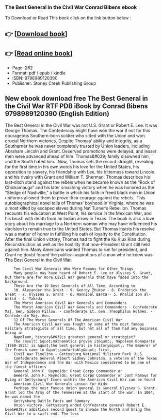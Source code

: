 ### The Best General in the Civil War Conrad Bibens ebook

To Download or Read This book click on the link button below :

## 👉  [**[Download book](http://get-pdfs.com/download.php?group=book&from=github.com&id=721448&lnk=1079 "Download book")**]

## 👉  [**[Read online book](http://get-pdfs.com/download.php?group=book&from=github.com&id=721448&lnk=1079 "Read online book")**]


* Page: 262
* Format: pdf / epub / kindle
* ISBN: 9798989120390
* Publisher: Stoney Creek Publishing Group



## New ebook download free The Best General in the Civil War RTF PDB iBook by Conrad Bibens 9798989120390 (English Edition)



The Best General in the Civil War was not U.S. Grant or Robert E. Lee.
 It was George Thomas.
 The Confederacy might have won the war if not for this courageous Southern-born soldier who sided with the Union and won crucial Northern victories. Despite Thomas’ ability and integrity, as a Southerner he was never completely trusted by Union leaders, including Abraham Lincoln and Grant. Deserved promotions were delayed, and lesser men were advanced ahead of him. Thomas&amp;#039; family disowned him, and the South hated him.
  Now, Thomas sets the record straight, revealing for the first time in his own words his love for the United States, his opposition to slavery, his friendship with Lee, his bitterness toward Lincoln, and his rivalry with Grant and William T. Sherman. Thomas describes his last-ditch stand against the rebels when he became known as the “Rock of Chickamauga” and his later smashing victory when he was honored as the “Sledge of Nashville,” a battle in which his faith in freed black men in Union uniforms allowed them to prove their courage against the rebels. 
 This autobiographical novel tells of Thomas’ boyhood in Virginia, where he was almost killed by escaped slaves during Nat Turner’s Rebellion. Thomas recounts his education at West Point, his service in the Mexican War, and his brush with death from an Indian arrow in Texas. The book is also a love story about his marriage to a Northern woman who may have influenced his decision to remain true to the United States. But Thomas insists his resolve was a matter of honor in fulfilling his oath of loyalty to the Constitution.  After the final Union victory, Thomas had to fight the Ku Klux Klan during Reconstruction as well as the hostility that now-President Grant still held against him. Many Americans wanted Thomas to run for president, and Grant no doubt feared the political aspirations of a man who he knew was The Best General in the Civil War.
  


        Ten Civil War Generals Who Were Famous for Other Things
        Many people may have heard of Robert E. Lee or Ulysses S. Grant, but there are far more Civil War generals that have faded into the background.
        These Are the 10 Best Generals of All Time, According to
        10. Alexander the Great · 9. Georgy Zhukov · 8. Frederick the Great · 7. Ulysses S. Grant · 6. Hannibal Barca · 5. Khalid Ibn al-Walid · 4. Takeda 
        The Worst American Civil War Generals and Commanders
        The Worst American Civil War Generals and Commanders · Confederate Maj. Gen. Gideon Pillow. · Confederate Lt. Gen. Theophilus Holmes. · Confederate Maj. Gen.
        12 Of The Worst Generals Of The American Civil War
        The American Civil War was fought by some of the most famous military strategists of all time, but not all of them had any business being in 
        Napoleon, history&#039;s greatest general or strategist?
        The result: &quot;mathematics proves it&quot;, Napoleon Bonaparte (1769-1821) is &quot;the best general in history&quot;. The Emperor of the French came in &quot;comfortably&quot; first, 
        Civil War Timeline - Gettysburg National Military Park (U.S.
        Confederate General Albert Sidney Johnston, a veteran of the Texas War of Independence and the War with Mexico considered to be one of the finest officers 
        General John F. Reynolds: Great Corps Commander or
        General John F. Reynolds: Great Corps Commander or Just Famous for Dying at Gettysburg? Icons within the American Civil War can be found 
        American Civil War Generals Lesson for Kids
        Perhaps the most famous Union general is General Ulysses S. Grant. Grant led the Army of the Tennessee at the start of the war. In 1864, he was named the 
        Gettysburg Battle Facts and Summary
        Union victory. Gettysburg ended Confederate general Robert E. Lee&#039;s ambitious second quest to invade the North and bring the Civil War to a swift end. The loss 
    





